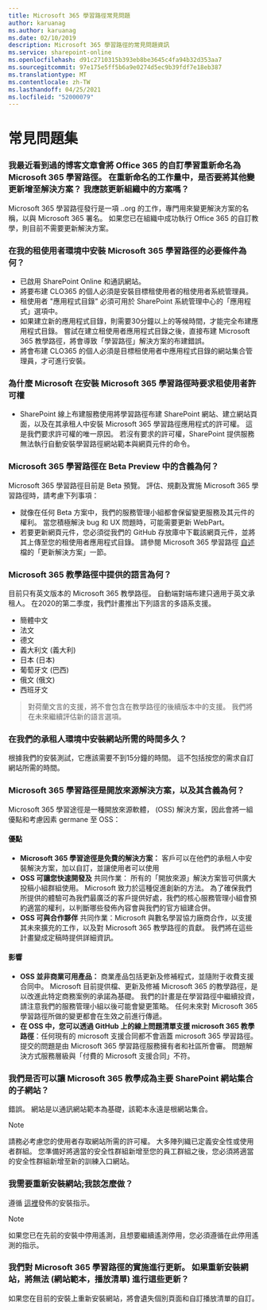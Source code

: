 ```yaml
---
title: Microsoft 365 學習路徑常見問題
author: karuanag
ms.author: karuanag
ms.date: 02/10/2019
description: Microsoft 365 學習路徑的常見問題資訊
ms.service: sharepoint-online
ms.openlocfilehash: d91c2710315b393eb8be3645c4fa94b32d353aa7
ms.sourcegitcommit: 97e175e5ff5b6a9e0274d5ec9b39fdf7e18eb387
ms.translationtype: MT
ms.contentlocale: zh-TW
ms.lasthandoff: 04/25/2021
ms.locfileid: "52000079"
---
```

# <a name="frequently-asked-questions"></a>常見問題集

### <a name="i-recently-saw-a-blog-post-that-custom-learning-for-office-365-is-being-renamed-to-microsoft-365-learning-pathways-are-there-other-changes-being-added-to-the-solution-as-part-of-the-renaming-effort-should-i-update-the-solution-in-my-organization"></a>我最近看到過的博客文章會將 Office 365 的自訂學習重新命名為 Microsoft 365 學習路徑。 在重新命名的工作量中，是否要將其他變更新增至解決方案？ 我應該更新組織中的方案嗎？

Microsoft 365 學習路徑發行是一項 ..org 的工作，專門用來變更解決方案的名稱，以與 Microsoft 365 署名。 如果您已在組織中成功執行 Office 365 的自訂教學，則目前不需要更新解決方案。  

### <a name="what-are-the-requirements-for-installing-microsoft-365-learning-pathways-into-my-tenant-environment"></a>在我的租使用者環境中安裝 Microsoft 365 學習路徑的必要條件為何？

- 已啟用 SharePoint Online 和通訊網站。
- 將要布建 CLO365 的個人必須是安裝目標租使用者的租使用者系統管理員。
- 租使用者 "應用程式目錄" 必須可用於 SharePoint 系統管理中心的「應用程式」選項中。
- 如果建立新的應用程式目錄，則需要30分鐘以上的等候時間，才能完全布建應用程式目錄。 嘗試在建立租使用者應用程式目錄之後，直接布建 Microsoft 365 教學路徑，將會導致「學習路徑」解決方案的布建錯誤。 
- 將會布建 CLO365 的個人必須是目標租使用者中應用程式目錄的網站集合管理員，才可進行安裝。

### <a name="why-is-microsoft-asking-for-tenant-permissions-when-installing-microsoft-365-learning-pathways"></a>為什麼 Microsoft 在安裝 Microsoft 365 學習路徑時要求租使用者許可權 

- SharePoint 線上布建服務使用將學習路徑布建 SharePoint 網站、建立網站頁面，以及在其承租人中安裝 Microsoft 365 學習路徑應用程式的許可權。 這是我們要求許可權的唯一原因。 若沒有要求的許可權，SharePoint 提供服務無法執行自動安裝學習路徑網站範本與網頁元件的命令。 

### <a name="what-are-the-implications-of-microsoft-365-learning-pathways-being-in-a-beta-preview"></a>Microsoft 365 學習路徑在 Beta Preview 中的含義為何？ 

Microsoft 365 學習路徑目前是 Beta 預覽。 評估、規劃及實施 Microsoft 365 學習路徑時，請考慮下列事項：

- 就像在任何 Beta 方案中，我們的服務管理小組都會保留變更服務及其元件的權利。 當您積極解決 bug 和 UX 問題時，可能需要更新 WebPart。
- 若要更新網頁元件，您必須從我們的 GitHub 存放庫中下載該網頁元件，並將其上傳至您的租使用者應用程式目錄。 請參閱 Microsoft 365 學習路徑 [自述](https://github.com/pnp/custom-learning-office-365/blob/master/README.md) 檔的「更新解決方案」一節。 

### <a name="what-languages-is-microsoft-365-learning-pathways-available-in"></a>Microsoft 365 教學路徑中提供的語言為何？

目前只有英文版本的 Microsoft 365 教學路徑。 自動端對端布建只適用于英文承租人。 在2020的第二季度，我們計畫推出下列語言的多語系支援。 

- 簡體中文 
- 法文  
- 德文 
- 義大利文 (義大利) 
- 日本 (日本)   
- 葡萄牙文 (巴西)  
- 俄文 (俄文)   
- 西班牙文 

> 對荷蘭文言的支援，將不會包含在教學路徑的後續版本中的支援。 我們將在未來繼續評估新的語言選項。

### <a name="how-long-will-it-take-to-install-the-site-in-our-tenant-environment"></a>在我們的承租人環境中安裝網站所需的時間多久？

根據我們的安裝測試，它應該需要不到15分鐘的時間。 這不包括按您的需求自訂網站所需的時間。

### <a name="is-microsoft-365-learning-pathways-an-open-source-solution-and-what-are-the-implications"></a>Microsoft 365 學習路徑是開放來源解決方案，以及其含義為何？

Microsoft 365 學習途徑是一種開放來源軟體， (OSS) 解決方案，因此會將一組優點和考慮因素 germane 至 OSS：

#### <a name="benefits"></a>優點 
- **Microsoft 365 學習途徑是免費的解決方案：** 客戶可以在他們的承租人中安裝解決方案，加以自訂，並讓使用者可以使用
- **OSS 可讓您快速開發及**  共同作業： 所有的「開放來源」解決方案皆可供廣大投稿小組群組使用。  Microsoft 致力於這種促進創新的方法。  為了確保我們所提供的體驗可為我們最廣泛的客戶提供好處，我們的核心服務管理小組會預約適當的權利，以判斷哪些發佈內容會與我們的官方組建合併。  
- **OSS 可與合作夥伴** 共同作業：Microsoft 與數名學習協力廠商合作，以支援其未來擴充的工作，以及對 Microsoft 365 教學路徑的貢獻。 我們將在這些計畫變成定稿時提供詳細資訊。 
    
#### <a name="implications"></a>影響
- **OSS 並非商業可用產品：** 商業產品包括更新及修補程式，並隨附于收費支援合同中。 Microsoft 目前提供檔、更新及修補 Microsoft 365 的教學路徑，是以改進此特定商務案例的承諾為基礎。 我們的計畫是在學習路徑中繼續投資，請注意我們的服務管理小組以後可能會變更策略。 任何未來對 Microsoft 365 學習路徑所做的變更都會在生效之前進行傳遞。 
- **在 OSS 中，您可以透過 GitHub 上的線上問題清單支援 microsoft 365 教學路徑**：任何現有的 microsoft 支援合同都不會涵蓋 microsoft 365 學習路徑。 提交的問題是由 Microsoft 365 學習路徑服務擁有者和社區所會審。 問題解決方式服務層級與「付費的 Microsoft 支援合同」不符。  

### <a name="can-we-make-the-microsoft-365-learning-pathways-a-subsite-of-our-primary-sharepoint-site-collection"></a>我們是否可以讓 Microsoft 365 教學成為主要 SharePoint 網站集合的子網站？

錯誤。 網站是以通訊網站範本為基礎，該範本永遠是根網站集合。

> [!NOTE]
> 請務必考慮您的使用者存取網站所需的許可權。 大多陣列織已定義安全性或使用者群組。 您準備好將適當的安全性群組新增至您的員工群組之後，您必須將適當的安全性群組新增至新的訓練入口網站。

### <a name="i-need-to-reinstall-the-site-what-should-i-do"></a>我需要重新安裝網站;我該怎麼做？

遵循 [這裡](custom_provision.md)發佈的安裝指示。

> [!NOTE]
> 如果您已在先前的安裝中停用遙測，且想要繼續遙測停用，您必須遵循在此停用遙測的指示。

### <a name="we-made-updates-to-our-implementation-of-microsoft-365-learning-pathways-will-we-lose-these-updates-made-to-site-template-playlists-if-we-reinstall-the-site"></a>我們對 Microsoft 365 學習路徑的實施進行更新。 如果重新安裝網站，將無法 (網站範本，播放清單) 進行這些更新？

如果您在目前的安裝上重新安裝網站，將會遺失個別頁面和自訂播放清單的自訂。  
